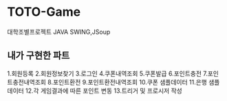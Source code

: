 # TOTO-Game
대학조별프로젝트 JAVA SWING,JSoup

내가 구현한 파트
-------------
1.회원등록
2.회원정보찾기
3.로그인
4.쿠폰내역조회
5.쿠폰발급
6.포인트충전
7.포인트충전내역조회
8.포인트환전
9.포인트환전내역조회
10.쿠폰 샘플데이터
11.은행 샘플데이터
12.각 게임결과에 따른 포인트 변동
13.트리거 및 프로시저 작성

